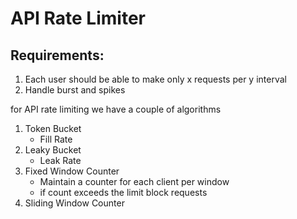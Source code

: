 # API Rate Limiter

## Requirements:
1. Each user should be able to make only x requests per y interval
2. Handle burst and spikes

for API rate limiting we have a couple of algorithms
1. Token Bucket
   - Fill Rate
2. Leaky Bucket
   - Leak Rate
3. Fixed Window Counter
   - Maintain a counter for each client per window
   - if count exceeds the limit block requests
4. Sliding Window Counter